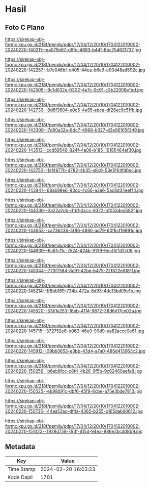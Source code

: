 # Hasil

## Foto C Plano

https://sirekap-obj-formc.kpu.go.id/218f/pemilu/pdpr/17/04/12/20/10/1704122010002-20240220-140211--ea075b87-d6fd-4893-b44f-8bc754631737.jpg

https://sirekap-obj-formc.kpu.go.id/218f/pemilu/pdpr/17/04/12/20/10/1704122010002-20240220-142257--b7e046bf-c405-44ea-b6c9-e00d48ad592c.jpg

https://sirekap-obj-formc.kpu.go.id/218f/pemilu/pdpr/17/04/12/20/10/1704122010002-20240220-142505--9c1d032e-0302-4e7c-9c91-c3b22008e1bd.jpg

https://sirekap-obj-formc.kpu.go.id/218f/pemilu/pdpr/17/04/12/20/10/1704122010002-20240220-142730--8d6f3604-e0c5-4e65-abca-df26ec9c51fb.jpg

https://sirekap-obj-formc.kpu.go.id/218f/pemilu/pdpr/17/04/12/20/10/1704122010002-20240220-143309--7d80a32a-8dc7-4968-b327-d3e96165f249.jpg

https://sirekap-obj-formc.kpu.go.id/218f/pemilu/pdpr/17/04/12/20/10/1704122010002-20240220-143513--ccd69546-824f-4a06-b185-16185464ef30.jpg

https://sirekap-obj-formc.kpu.go.id/218f/pemilu/pdpr/17/04/12/20/10/1704122010002-20240220-143750--1af4977b-d782-4b35-a9c6-53e5f64fd6ec.jpg

https://sirekap-obj-formc.kpu.go.id/218f/pemilu/pdpr/17/04/12/20/10/1704122010002-20240220-143941--68ab98e6-93dc-4c66-a3e6-5ac8d34eef14.jpg

https://sirekap-obj-formc.kpu.go.id/218f/pemilu/pdpr/17/04/12/20/10/1704122010002-20240220-144336--3a22a2db-d1b1-4ccc-8372-bf0534ed582f.jpg

https://sirekap-obj-formc.kpu.go.id/218f/pemilu/pdpr/17/04/12/20/10/1704122010002-20240220-144653--ca736236-4f86-4890-ad79-60f8cf19891d.jpg

https://sirekap-obj-formc.kpu.go.id/218f/pemilu/pdpr/17/04/12/20/10/1704122010002-20240220-144839--6c81c11c-7524-424b-9139-9dcf5f1d2c06.jpg

https://sirekap-obj-formc.kpu.go.id/218f/pemilu/pdpr/17/04/12/20/10/1704122010002-20240220-145044--773f7584-8c91-42be-b475-22f622e6181f.jpg

https://sirekap-obj-formc.kpu.go.id/218f/pemilu/pdpr/17/04/12/20/10/1704122010002-20240220-145214--ff8bb169-734b-472a-8d93-4dc13bd05e1b.jpg

https://sirekap-obj-formc.kpu.go.id/218f/pemilu/pdpr/17/04/12/20/10/1704122010002-20240220-145520--53b1e253-18eb-4114-9872-38d6d17ce02a.jpg

https://sirekap-obj-formc.kpu.go.id/218f/pemilu/pdpr/17/04/12/20/10/1704122010002-20240220-145715--372752e6-b063-46e0-90d9-ea82accc0e61.jpg

https://sirekap-obj-formc.kpu.go.id/218f/pemilu/pdpr/17/04/12/20/10/1704122010002-20240220-145912--09bb0653-e3bb-43d4-a7a0-486d413663c2.jpg

https://sirekap-obj-formc.kpu.go.id/218f/pemilu/pdpr/17/04/12/20/10/1704122010002-20240220-150256--b6eb8fcc-c8f4-4b26-9f5b-9c62460eefa8.jpg

https://sirekap-obj-formc.kpu.go.id/218f/pemilu/pdpr/17/04/12/20/10/1704122010002-20240220-150525--eb98d91c-dbf6-45f9-8cbe-a75e3bde7813.jpg

https://sirekap-obj-formc.kpu.go.id/218f/pemilu/pdpr/17/04/12/20/10/1704122010002-20240220-150735--44aa53ac-df4a-4365-b255-b165dab60612.jpg

https://sirekap-obj-formc.kpu.go.id/218f/pemilu/pdpr/17/04/12/20/10/1704122010002-20240220-151023--1928d738-793f-415d-94ea-886e2bcdd8b9.jpg


## Metadata

| Key        | Value               |
| ---------- | ------------------- |
| Time Stamp | 2024-02-20 16:03:23 |
| Kode Dapil | 1701                |



